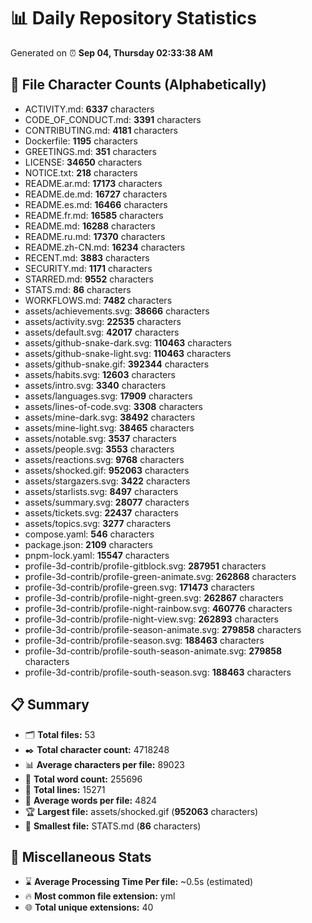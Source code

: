 # 📊 Daily Repository Statistics
Generated on ⏰ **Sep 04, Thursday 02:33:38 AM**

## 📂 File Character Counts (Alphabetically)
- ACTIVITY.md: **6337** characters
- CODE_OF_CONDUCT.md: **3391** characters
- CONTRIBUTING.md: **4181** characters
- Dockerfile: **1195** characters
- GREETINGS.md: **351** characters
- LICENSE: **34650** characters
- NOTICE.txt: **218** characters
- README.ar.md: **17173** characters
- README.de.md: **16727** characters
- README.es.md: **16466** characters
- README.fr.md: **16585** characters
- README.md: **16288** characters
- README.ru.md: **17370** characters
- README.zh-CN.md: **16234** characters
- RECENT.md: **3883** characters
- SECURITY.md: **1171** characters
- STARRED.md: **9552** characters
- STATS.md: **86** characters
- WORKFLOWS.md: **7482** characters
- assets/achievements.svg: **38666** characters
- assets/activity.svg: **22535** characters
- assets/default.svg: **42017** characters
- assets/github-snake-dark.svg: **110463** characters
- assets/github-snake-light.svg: **110463** characters
- assets/github-snake.gif: **392344** characters
- assets/habits.svg: **12603** characters
- assets/intro.svg: **3340** characters
- assets/languages.svg: **17909** characters
- assets/lines-of-code.svg: **3308** characters
- assets/mine-dark.svg: **38492** characters
- assets/mine-light.svg: **38465** characters
- assets/notable.svg: **3537** characters
- assets/people.svg: **3553** characters
- assets/reactions.svg: **9768** characters
- assets/shocked.gif: **952063** characters
- assets/stargazers.svg: **3422** characters
- assets/starlists.svg: **8497** characters
- assets/summary.svg: **28077** characters
- assets/tickets.svg: **22437** characters
- assets/topics.svg: **3277** characters
- compose.yaml: **546** characters
- package.json: **2109** characters
- pnpm-lock.yaml: **15547** characters
- profile-3d-contrib/profile-gitblock.svg: **287951** characters
- profile-3d-contrib/profile-green-animate.svg: **262868** characters
- profile-3d-contrib/profile-green.svg: **171473** characters
- profile-3d-contrib/profile-night-green.svg: **262867** characters
- profile-3d-contrib/profile-night-rainbow.svg: **460776** characters
- profile-3d-contrib/profile-night-view.svg: **262893** characters
- profile-3d-contrib/profile-season-animate.svg: **279858** characters
- profile-3d-contrib/profile-season.svg: **188463** characters
- profile-3d-contrib/profile-south-season-animate.svg: **279858** characters
- profile-3d-contrib/profile-south-season.svg: **188463** characters

## 📋 Summary
- 🗂️ **Total files:** 53
- ✒️ **Total character count:** 4718248
- 📊 **Average characters per file:** 89023
- 📝 **Total word count:** 255696
- 🧾 **Total lines:** 15271
- 📐 **Average words per file:** 4824
- 🏆 **Largest file:** assets/shocked.gif (**952063** characters)
- 🥉 **Smallest file:** STATS.md (**86** characters)

## 🌟 Miscellaneous Stats
- ⌛ **Average Processing Time Per file:** ~0.5s (estimated)
- 🔥 **Most common file extension:** yml
- 🌐 **Total unique extensions:** 40
